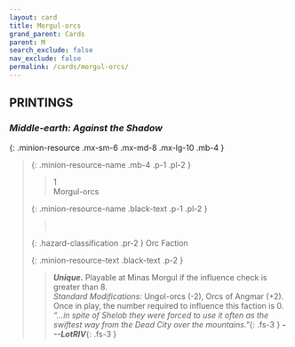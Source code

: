 ```yaml
---
layout: card
title: Morgul-orcs
grand_parent: Cards
parent: M
search_exclude: false
nav_exclude: false
permalink: /cards/morgul-orcs/
---
```


## PRINTINGS


### _Middle-earth: Against the Shadow_

{: .minion-resource .mx-sm-6 .mx-md-8 .mx-lg-10 .mb-4 }
> {: .minion-resource-name .mb-4 .p-1 .pl-2 }
> > <div class="hazard-mp">1</div>
> > <div class="card-name">Morgul-orcs</div>
>
> {: .minion-resource-name .black-text .p-1 .pl-2 }
> > &nbsp;
>
> {: .hazard-classification .pr-2 }
> Orc Faction
>
> {: .minion-resource-text .black-text .p-2 }
> > _**Unique.**_ Playable at Minas Morgul if the influence check is greater than 8. <br>_Standard Modifications:_ Ungol-orcs (-2), Orcs of Angmar (+2). Once in play, the number required to influence this faction is 0. <br>_“...in spite of Shelob they were forced to use it often as the swiftest way from the Dead City over the mountains."_{: .fs-3 } ***---&#65279;LotRIV***{: .fs-3 } 
> 
